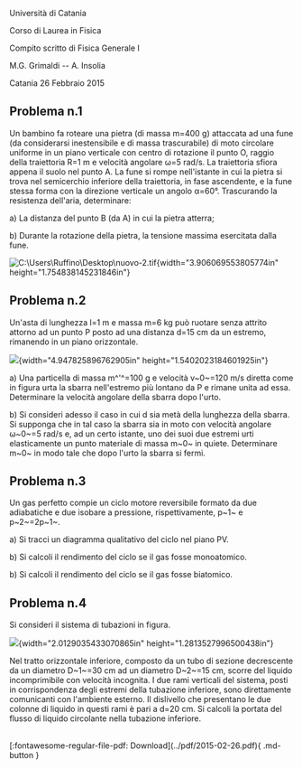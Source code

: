 Università di Catania

Corso di Laurea in Fisica

Compito scritto di Fisica Generale I

M.G. Grimaldi -- A. Insolia

Catania 26 Febbraio 2015

## Problema n.1

Un bambino fa roteare una pietra (di massa m=400 g) attaccata ad una
fune (da considerarsi inestensibile e di massa trascurabile) di moto
circolare uniforme in un piano verticale con centro di rotazione il
punto O, raggio della traiettoria R=1 m e velocità angolare ω=5 rad/s.
La traiettoria sfiora appena il suolo nel punto A. La fune si rompe
nell'istante in cui la pietra si trova nel semicerchio inferiore della
traiettoria, in fase ascendente, e la fune stessa forma con la direzione
verticale un angolo α=60°. Trascurando la resistenza dell'aria,
determinare:

a\) La distanza del punto B (da A) in cui la pietra atterra;

b\) Durante la rotazione della pietra, la tensione massima esercitata
dalla fune.

![C:\\Users\\Ruffino\\Desktop\\nuovo-2.tif](media/image1.tiff){width="3.906069553805774in"
height="1.754838145231846in"}

## Problema n.2

Un'asta di lunghezza l=1 m e massa m=6 kg può ruotare senza attrito
attorno ad un punto P posto ad una distanza d=15 cm da un estremo,
rimanendo in un piano orizzontale.

![](media/image2.emf){width="4.947825896762905in"
height="1.5402023184601925in"}

a\) Una particella di massa m^'^=100 g e velocità v~0~=120 m/s diretta
come in figura urta la sbarra nell'estremo più lontano da P e rimane
unita ad essa. Determinare la velocità angolare della sbarra dopo
l'urto.

b\) Si consideri adesso il caso in cui d sia metà della lunghezza della
sbarra. Si supponga che in tal caso la sbarra sia in moto con velocità
angolare ω~0~=5 rad/s e, ad un certo istante, uno dei suoi due estremi
urti elasticamente un punto materiale di massa m~0~ in quiete.
Determinare m~0~ in modo tale che dopo l'urto la sbarra si fermi.

## Problema n.3

Un gas perfetto compie un ciclo motore reversibile formato da due
adiabatiche e due isobare a pressione, rispettivamente, p~1~ e
p~2~=2p~1~.

a\) Si tracci un diagramma qualitativo del ciclo nel piano PV.

b\) Si calcoli il rendimento del ciclo se il gas fosse monoatomico.

b\) Si calcoli il rendimento del ciclo se il gas fosse biatomico.

## Problema n.4

Si consideri il sistema di tubazioni in figura.

![](media/image3.emf){width="2.0129035433070865in"
height="1.2813527996500438in"}

Nel tratto orizzontale inferiore, composto da un tubo di sezione
decrescente da un diametro D~1~=30 cm ad un diametro D~2~=15 cm, scorre
del liquido incomprimibile con velocità incognita. I due rami verticali
del sistema, posti in corrispondenza degli estremi della tubazione
inferiore, sono direttamente comunicanti con l'ambiente esterno. Il
dislivello che presentano le due colonne di liquido in questi rami è
pari a d=20 cm. Si calcoli la portata del flusso di liquido circolante
nella tubazione inferiore.

<br>
[:fontawesome-regular-file-pdf: Download](../pdf/2015-02-26.pdf){ .md-button }